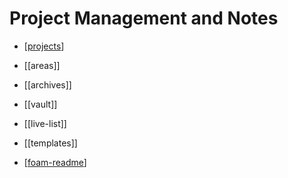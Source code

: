 # Project Management and Notes

- [[projects]]
- [[areas]]
- [[archives]]

- [[vault]]
- [[live-list]]

- [[templates]]

- [[foam-readme]]

[//begin]: # "Autogenerated link references for markdown compatibility"
[projects]: projects "Projects"
[foam-readme]: foam-readme "Foam"
[//end]: # "Autogenerated link references"